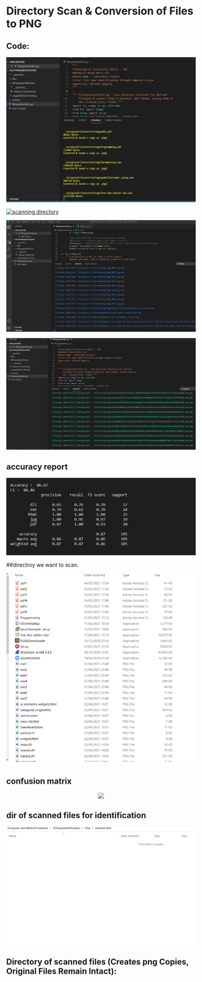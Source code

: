 # Directory Scan & Conversion of Files to PNG

## Code:
<p align="center"><img src="screens/code_scanning.PNG"></img></p>

<a href="" rel="Code"><img src="../code_scanning.PNG" alt="scanning directory" /></a>


<p align="center"><img src="screens/code_testing.PNG"></img></p>


<p align="center"><img src="screens/code_training.PNG"></img></p>

## accuracy report
<p align="center"><img src="screens/accuracy.PNG"></img></p>

##directroy we want to scan.
<p align="center"><img src="screens/dir_to_scan.PNG"></img></p>

## confusion matrix
<p align="center"><img src="screens/confusion_matrix_withoud_normalisation_and_normalised.PNG"></img></p>

## dir of scanned files for identification 
<p align="center"><img src="screens/dir_of_scanned_files_before_model_is_run.PNG"></img></p>


## Directory of scanned files (Creates png Copies, Original Files Remain Intact):
